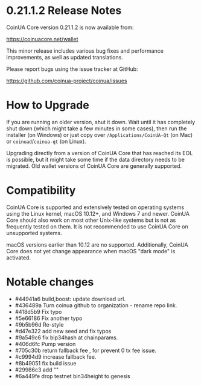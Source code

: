 0.21.1.2 Release Notes
====================

CoinUA Core version 0.21.1.2 is now available from:

  <https://coinuacore.net/wallet>

This minor release includes various bug fixes and performance
improvements, as well as updated translations.

Please report bugs using the issue tracker at GitHub:

  <https://github.com/coinua-project/coinua/issues>


How to Upgrade
==============

If you are running an older version, shut it down. Wait until it has completely
shut down (which might take a few minutes in some cases), then run the
installer (on Windows) or just copy over `/Applications/CoinUA-Qt` (on Mac)
or `coinuad`/`coinua-qt` (on Linux).

Upgrading directly from a version of CoinUA Core that has reached its EOL is
possible, but it might take some time if the data directory needs to be migrated. Old
wallet versions of CoinUA Core are generally supported.

Compatibility
==============

CoinUA Core is supported and extensively tested on operating systems
using the Linux kernel, macOS 10.12+, and Windows 7 and newer.  CoinUA
Core should also work on most other Unix-like systems but is not as
frequently tested on them.  It is not recommended to use CoinUA Core on
unsupported systems.

macOS versions earlier than 10.12 are no supported. 
Additionally, CoinUA Core does not yet change appearance
when macOS "dark mode" is activated.

Notable changes
===============
- #44941a6 build,boost: update download url. 
- #436489a Turn coinua github to organization - rename repo link.
- #418d5b9 Fix typo
- #5e66186 Fix another typo
- #9b5b96d Re-style
- #d47e322 add new seed and fix typos
- #9a549c6 fix bip34hash at chainparams.
- #406d6fc Pump version
- #705c30b return fallback fee , for prevent 0 tx fee issue.
- #c9994d9 increase fallback fee.
- #8b49051 fix build issue
- #29986c3 add ""
- #6a449fe drop testnet bin34height to genesis